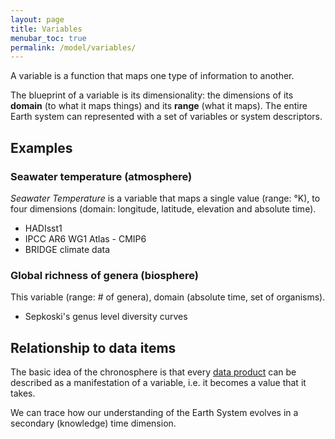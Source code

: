 ```yaml
---
layout: page
title: Variables 
menubar_toc: true
permalink: /model/variables/
---
```


A variable is a function that maps one type of information to another. 

The blueprint of a variable is its dimensionality: the dimensions of its **domain** (to what it maps things) and its **range** (what it maps). The entire Earth system can represented with a set of variables or system descriptors. 

## Examples

### Seawater temperature (atmosphere)

*Seawater Temperature* is a variable that maps a single value (range: °K), to four dimensions (domain: longitude, latitude, elevation and absolute time).

- HADIsst1
- IPCC AR6 WG1 Atlas - CMIP6 
- BRIDGE climate data

### Global richness of genera (biosphere)

This variable (range: # of genera), domain (absolute time, set of organisms). 

- Sepkoski's genus level diversity curves

## Relationship to data items 

The basic idea of the chronosphere is that every [data product]({{site.url}}{{site.baseurl}}/) can be described as a manifestation of a variable, i.e. it becomes a value that it takes. 




We can trace how our understanding of the Earth System evolves in a secondary (knowledge) time dimension. 

